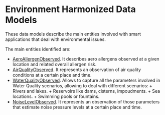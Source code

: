 # Environment Harmonized Data Models

These data models describe the main entities involved with smart applications
that deal with environmental issues.

The main entities identified are:

-   [AeroAllergenObserved](../AeroAllergenObserved/doc/spec.md). It describes
    aero allergens observed at a given location and related overall allergen
    risk.
-   [AirQualityObserved](../AirQualityObserved/doc/spec.md). It represents an
    observation of air quality conditions at a certain place and time.
-   [WaterQualityObserved](../WaterQualityObserved/doc/spec.md). Allows to
    capture all the parameters involved in Water Quality scenarios, allowing to
    deal with different scenarios: + Rivers and lakes. + Reservoirs like dams,
    cisterns, impoudments. + Sea locations. + Swimming pools or fountains.
-   [NoiseLevelObserved](../NoiseLevelObserved/doc/spec.md). It represents an
    observation of those parameters that estimate noise pressure levels at a
    certain place and time.
